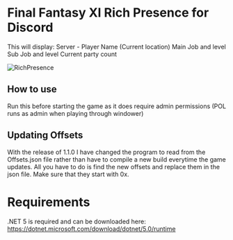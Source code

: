 # Final Fantasy XI Rich Presence for Discord

This will display:
Server - Player Name (Current location)
Main Job and level
Sub Job and level
Current party count

![RichPresence](https://i.imgur.com/ncRwvMc.png)

## How to use
Run this before starting the game as it does require admin permissions (POL runs as admin when playing through windower)

## Updating Offsets
With the release of 1.1.0 I have changed the program to read from the Offsets.json file rather than have to compile a new build everytime the game updates. 
All you have to do is find the new offsets and replace them in the json file. Make sure that they start with 0x.

# Requirements
.NET 5 is required and can be downloaded here:
https://dotnet.microsoft.com/download/dotnet/5.0/runtime
